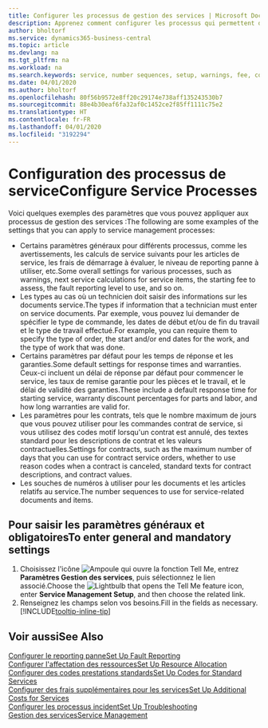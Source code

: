 ```yaml
---
title: Configurer les processus de gestion des services | Microsoft Docs
description: Apprenez comment configurer les processus qui permettent de vérifier que les clients sont satisfaits de votre service client.
author: bholtorf
ms.service: dynamics365-business-central
ms.topic: article
ms.devlang: na
ms.tgt_pltfrm: na
ms.workload: na
ms.search.keywords: service, number sequences, setup, warnings, fee, contracts, warranties
ms.date: 04/01/2020
ms.author: bholtorf
ms.openlocfilehash: 80f56b9572e8ff20c29174e738aff135243530b7
ms.sourcegitcommit: 88e4b30eaf6fa32af0c1452ce2f85ff1111c75e2
ms.translationtype: HT
ms.contentlocale: fr-FR
ms.lasthandoff: 04/01/2020
ms.locfileid: "3192294"
---
```

# <a name="configure-service-processes"></a><span data-ttu-id="8dffb-103">Configuration des processus de service</span><span class="sxs-lookup"><span data-stu-id="8dffb-103">Configure Service Processes</span></span>
<span data-ttu-id="8dffb-104">Voici quelques exemples des paramètres que vous pouvez appliquer aux processus de gestion des services :</span><span class="sxs-lookup"><span data-stu-id="8dffb-104">The following are some examples of the settings that you can apply to service management processes:</span></span>  
  
* <span data-ttu-id="8dffb-105">Certains paramètres généraux pour différents processus, comme les avertissements, les calculs de service suivants pour les articles de service, les frais de démarrage à évaluer, le niveau de reporting panne à utiliser, etc.</span><span class="sxs-lookup"><span data-stu-id="8dffb-105">Some overall settings for various processes, such as warnings, next service calculations for service items, the starting fee to assess, the fault reporting level to use, and so on.</span></span>  
* <span data-ttu-id="8dffb-106">Les types au cas où un technicien doit saisir des informations sur les documents service.</span><span class="sxs-lookup"><span data-stu-id="8dffb-106">The types if information that a technician must enter on service documents.</span></span> <span data-ttu-id="8dffb-107">Par exemple, vous pouvez lui demander de spécifier le type de commande, les dates de début et/ou de fin du travail et le type de travail effectué.</span><span class="sxs-lookup"><span data-stu-id="8dffb-107">For example, you can require them to specify the type of order, the start and/or end dates for the work, and the type of work that was done.</span></span>  
* <span data-ttu-id="8dffb-108">Certains paramètres par défaut pour les temps de réponse et les garanties.</span><span class="sxs-lookup"><span data-stu-id="8dffb-108">Some default settings for response times and warranties.</span></span> <span data-ttu-id="8dffb-109">Ceux-ci incluent un délai de réponse par défaut pour commencer le service, les taux de remise garantie pour les pièces et le travail, et le délai de validité des garanties.</span><span class="sxs-lookup"><span data-stu-id="8dffb-109">These include a default response time for starting service, warranty discount percentages for parts and labor, and how long warranties are valid for.</span></span>  
* <span data-ttu-id="8dffb-110">Les paramètres pour les contrats, tels que le nombre maximum de jours que vous pouvez utiliser pour les commandes contrat de service, si vous utilisez des codes motif lorsqu'un contrat est annulé, des textes standard pour les descriptions de contrat et les valeurs contractuelles.</span><span class="sxs-lookup"><span data-stu-id="8dffb-110">Settings for contracts, such as the maximum number of days that you can use for contract service orders, whether to use reason codes when a contract is canceled, standard texts for contract descriptions, and contract values.</span></span>  
* <span data-ttu-id="8dffb-111">Les souches de numéros à utiliser pour les documents et les articles relatifs au service.</span><span class="sxs-lookup"><span data-stu-id="8dffb-111">The number sequences to use for service-related documents and items.</span></span>  

## <a name="to-enter-general-and-mandatory-settings"></a><span data-ttu-id="8dffb-112">Pour saisir les paramètres généraux et obligatoires</span><span class="sxs-lookup"><span data-stu-id="8dffb-112">To enter general and mandatory settings</span></span>
1. <span data-ttu-id="8dffb-113">Choisissez l'icône ![Ampoule qui ouvre la fonction Tell Me](media/ui-search/search_small.png "Dites-moi ce que vous voulez faire"), entrez **Paramètres Gestion des services**, puis sélectionnez le lien associé.</span><span class="sxs-lookup"><span data-stu-id="8dffb-113">Choose the ![Lightbulb that opens the Tell Me feature](media/ui-search/search_small.png "Tell me what you want to do") icon, enter **Service Management Setup**, and then choose the related link.</span></span>
2. <span data-ttu-id="8dffb-114">Renseignez les champs selon vos besoins.</span><span class="sxs-lookup"><span data-stu-id="8dffb-114">Fill in the fields as necessary.</span></span> [!INCLUDE[tooltip-inline-tip](includes/tooltip-inline-tip_md.md)]  

## <a name="see-also"></a><span data-ttu-id="8dffb-115">Voir aussi</span><span class="sxs-lookup"><span data-stu-id="8dffb-115">See Also</span></span>  
[<span data-ttu-id="8dffb-116">Configurer le reporting panne</span><span class="sxs-lookup"><span data-stu-id="8dffb-116">Set Up Fault Reporting</span></span>](service-how-setup-fault-reporting.md)  
[<span data-ttu-id="8dffb-117">Configurer l'affectation des ressources</span><span class="sxs-lookup"><span data-stu-id="8dffb-117">Set Up Resource Allocation</span></span>](service-how-setup-resource-allocation.md)  
[<span data-ttu-id="8dffb-118">Configurer des codes prestations standards</span><span class="sxs-lookup"><span data-stu-id="8dffb-118">Set Up Codes for Standard Services</span></span>](service-how-setup-service-coding.md)  
[<span data-ttu-id="8dffb-119">Configurer des frais supplémentaires pour les services</span><span class="sxs-lookup"><span data-stu-id="8dffb-119">Set Up Additional Costs for Services</span></span>](service-how-setup-service-costs-pricing.md)  
[<span data-ttu-id="8dffb-120">Configurer les processus incident</span><span class="sxs-lookup"><span data-stu-id="8dffb-120">Set Up Troubleshooting</span></span>](service-how-setup-troubleshooting.md)  
[<span data-ttu-id="8dffb-121">Gestion des services</span><span class="sxs-lookup"><span data-stu-id="8dffb-121">Service Management</span></span>](service-service.md)  
